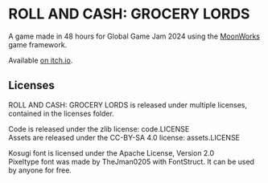 # ROLL AND CASH: GROCERY LORDS

A game made in 48 hours for Global Game Jam 2024 using the [MoonWorks](https://github.com/MoonsideGames/MoonWorks) game framework.

Available [on itch.io](https://prophetgoddess.itch.io/roll-and-cash-grocery-lords).

## Licenses

ROLL AND CASH: GROCERY LORDS is released under multiple licenses, contained in the licenses folder.

Code is released under the zlib license: code.LICENSE\
Assets are released under the CC-BY-SA 4.0 license: assets.LICENSE

Kosugi font is licensed under the Apache License, Version 2.0\
Pixeltype font was made by TheJman0205 with FontStruct. It can be used by anyone for free.
